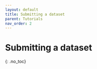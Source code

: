```yaml
---
layout: default
title: Submitting a dataset
parent: Tutorials
nav_order: 2
---
```

# Submitting a dataset
{: .no_toc}

